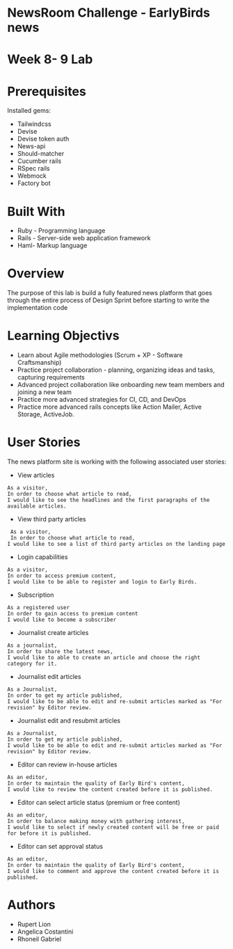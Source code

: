 # NewsRoom Challenge - EarlyBirds news

# Week 8- 9 Lab


# Prerequisites

Installed gems:
* Tailwindcss
* Devise
* Devise token auth
* News-api
* Should-matcher
* Cucumber rails
* RSpec rails
* Webmock
* Factory bot

# Built With

* Ruby - Programming language
* Rails - Server-side web application framework
* Haml- Markup language

# Overview

The purpose of this lab is build a fully featured news platform that goes through the entire process of Design Sprint before starting to write the implementation code

# Learning Objectivs

* Learn about Agile methodologies (Scrum + XP - Software Craftsmanship)
* Practice project collaboration - planning, organizing ideas and tasks, capturing requirements
* Advanced project collaboration like onboarding new team members and joining a new team
* Practice more advanced strategies for CI, CD, and DevOps
* Practice more advanced rails concepts like Action Mailer, Active Storage, ActiveJob.

# User Stories

The news platform site is working with the following associated user stories:

* View articles
```
As a visitor,
In order to choose what article to read,
I would like to see the headlines and the first paragraphs of the available articles.
```
* View third party articles
```
 As a visitor,
 In order to choose what article to read,
I would like to see a list of third party articles on the landing page
```
* Login capabilities
```
As a visitor,
In order to access premium content,
I would like to be able to register and login to Early Birds.
```
* Subscription
```
As a registered user
In order to gain access to premium content
I would like to become a subscriber
```
* Journalist create articles
```
As a journalist,
In order to share the latest news,
I would like to able to create an article and choose the right category for it.
```
* Journalist edit articles
```
As a Journalist,
In order to get my article published,
I would like to be able to edit and re-submit articles marked as "For revision" by Editor review.
```
* Journalist edit and resubmit articles
```
As a Journalist,
In order to get my article published,
I would like to be able to edit and re-submit articles marked as "For revision" by Editor review.
```
* Editor can review in-house articles
```
As an editor,
In order to maintain the quality of Early Bird's content,
I would like to review the content created before it is published.
```
* Editor can select article status (premium or free content)
```
As an editor,
In order to balance making money with gathering interest,
I would like to select if newly created content will be free or paid for before it is published.
```
* Editor can set approval status
```
As an editor,
In order to maintain the quality of Early Bird's content,
I would like to comment and approve the content created before it is published.
```


# Authors

* Rupert Lion
* Angelica Costantini
* Rhoneil Gabriel
